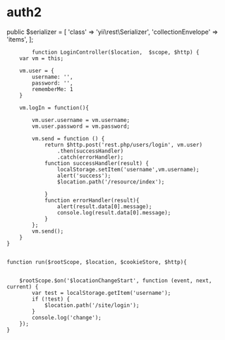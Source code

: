 # auth2
  public $serializer = [
        'class' => 'yii\rest\Serializer',
        'collectionEnvelope' => 'items',
    ];
    
    
    
            function LoginController($location,  $scope, $http) {
        var vm = this;

        vm.user = {
            username: '',
            password: '',
            rememberMe: 1
        }

        vm.logIn = function(){

            vm.user.username = vm.username;
            vm.user.password = vm.password;

            vm.send = function () {
                return $http.post('rest.php/users/login', vm.user)
                    .then(successHandler)
                    .catch(errorHandler);
                function successHandler(result) {
                    localStorage.setItem('username',vm.username);
                    alert('success');
                    $location.path('/resource/index');

                }
                function errorHandler(result){
                    alert(result.data[0].message);
                    console.log(result.data[0].message);
                }
            };
            vm.send();
        }
    }
    
    
    function run($rootScope, $location, $cookieStore, $http){


        $rootScope.$on('$locationChangeStart', function (event, next, current) {
            var test = localStorage.getItem('username');
            if (!test) {
                $location.path('/site/login');
            }
            console.log('change');
        });
    }
